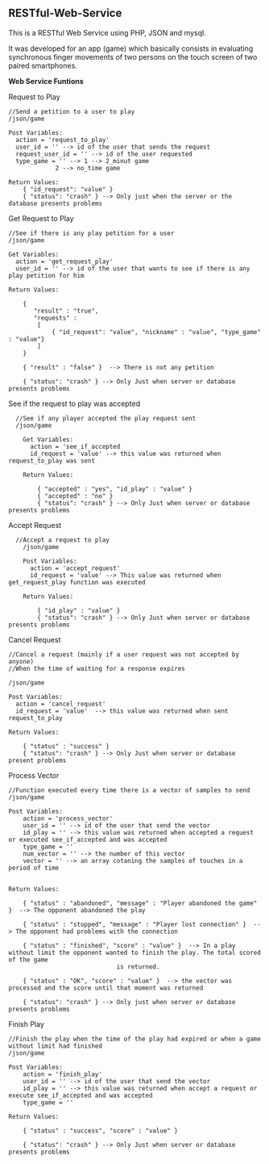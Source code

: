 RESTful-Web-Service
------------------
This is a RESTful Web Service using PHP, JSON and mysql. 

It was developed for an app (game) which basically consists in evaluating synchronous finger movements of two persons on the touch screen of two paired smartphones.

**Web Service Funtions**

Request to Play

	//Send a petition to a user to play
	/json/game

	Post Variables:
	  action = 'request_to_play'
	  user_id = '' --> id of the user that sends the request
	  request_user_id = '' --> id of the user requested
	  type_game = '' --> 1 --> 2_minut game
			     2 --> no_time game

	Return Values:
		{ "id_request": "value" }
		{ "status": "crash" } --> Only just when the server or the database presents problems	


Get Request to Play 

	//See if there is any play petition for a user
	/json/game

	Get Variables:
	  action = 'get_request_play'
	  user_id = '' --> id of the user that wants to see if there is any play petition for him

	Return Values:
		
		{
		   "result" : "true",
		   "requests" :
			[
				{ "id_request": "value", "nickname" : "value", "type_game" : "value"}
			]	
		}

		{ "result" : "false" }	--> There is not any petition	

		{ "status": "crash" } --> Only Just when server or database presents problems


See if the request to play was accepted
```
  //See if any player accepted the play request sent
  /json/game

	Get Variables:
	  action = 'see_if_accepted
	  id_request = 'value' --> this value was returned when request_to_play was sent

	Return Values:
	
		{ "accepted" : "yes", "id_play" : "value" }
		{ "accepted" : "no" }	
		{ "status": "crash" } --> Only Just when server or database presents problems
```

Accept Request
```
  //Accept a request to play
	/json/game

	Post Variables:
	  action = 'accept_request'
	  id_request = 'value' --> This value was returned when get_request_play function was executed

	Return Values:
		
		{ "id_play" : "value" }		
		{ "status": "crash" } --> Only Just when server or database presents problems
```
Cancel Request

	//Cancel a request (mainly if a user request was not accepted by anyone)
	//When the time of waiting for a response expires

	/json/game

	Post Variables:
	  action = 'cancel_request'
	  id_request = 'value'  --> this value was returned when sent request_to_play

	Return Values:
		
		{ "status" : "success" }		
		{ "status": "crash" } --> Only Just when server or database present problems



Process Vector

	//Function executed every time there is a vector of samples to send
	/json/game	

	Post Variables:
		action = 'process_vector'
		user_id = '' --> id of the user that send the vector
		id_play = '' --> this value was returned when accepted a request or executed see_if_accepted and was accepted
		type_game = ''
		num_vector = '' --> the number of this vector
		vector = '' --> an array cotaning the samples of touches in a period of time


	Return Values:

		{ "status" : "abandoned", "message" : "Player abandoned the game" }  --> The opponent abandoned the play	
		
		{ "status" : "stopped", "message" : "Player lost connection" }  --> The opponent had problems with the connection
		
		{ "status" : "finished", "score" : "value" }  --> In a play without limit the opponent wanted to finish the play. The total scored of the game
								  is returned.

		{ "status" : "OK", "score" : "value" }	--> the vector was processed and the score until that moment was returned

		{ "status": "crash" } --> Only just when server or database presents problems


Finish Play

	//Finish the play when the time of the play had expired or when a game without limit had finished
	/json/game
		
	Post Variables:
		action = 'finish_play'
		user_id = '' --> id of the user that send the vector
		id_play = '' --> this value was returned when accept a request or execute see_if_accepted and was accepted
		type_game = ''

	Return Values:
		
		{ "status" : "success", "score" : "value" }

		{ "status": "crash" } --> Only Just when server or database presents problems


